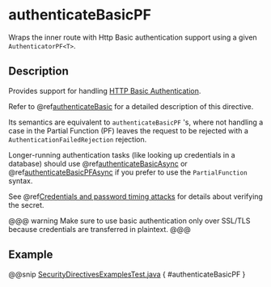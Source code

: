 <a id="authenticatebasicpf-java"></a>
# authenticateBasicPF

Wraps the inner route with Http Basic authentication support using a given `AuthenticatorPF<T>`.

## Description

Provides support for handling [HTTP Basic Authentication](https://en.wikipedia.org/wiki/Basic_auth).

Refer to @ref[authenticateBasic](authenticateBasic.md#authenticatebasic-java) for a detailed description of this directive.

Its semantics are equivalent to `authenticateBasicPF` 's, where not handling a case in the Partial Function (PF)
leaves the request to be rejected with a `AuthenticationFailedRejection` rejection.

Longer-running authentication tasks (like looking up credentials in a database) should use @ref[authenticateBasicAsync](authenticateBasicAsync.md#authenticatebasicasync-java)
or @ref[authenticateBasicPFAsync](authenticateBasicPFAsync.md#authenticatebasicpfasync-java) if you prefer to use the `PartialFunction` syntax.

See @ref[Credentials and password timing attacks](index.md#credentials-and-timing-attacks-java) for details about verifying the secret.

@@@ warning
Make sure to use basic authentication only over SSL/TLS because credentials are transferred in plaintext.
@@@

## Example

@@snip [SecurityDirectivesExamplesTest.java](../../../../../../../test/java/docs/http/javadsl/server/directives/SecurityDirectivesExamplesTest.java) { #authenticateBasicPF }
